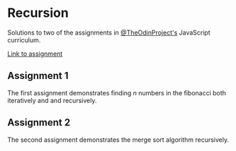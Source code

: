 # Recursion

Solutions to two of the assignments in [@TheOdinProject's](https://github.com/TheOdinProject) JavaScript curriculum. 

[Link to assignment](https://www.theodinproject.com/lessons/javascript-recursion)

## Assignment 1

The first assignment demonstrates finding *n* numbers in the  fibonacci both iteratively and and recursively.

## Assignment 2 

The second assignment demonstrates the merge sort algorithm recursively.
